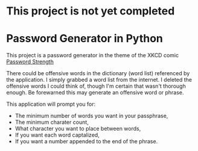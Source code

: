 # This project is not yet completed

# Password Generator in Python
This project is a password generator in the theme of the XKCD comic [Password Strength](https://xkcd.com/936/)

There could be offensive words in the dictionary (word list) referenced by the application.  I simply grabbed a word list from the internet. I deleted the offensive words I could think of, though I'm certain that wasn't thorough enough. Be forewarned this may generate an offensive word or phrase.

This application will prompt you for:
- The minimum number of words you want in your passphrase,
- The minimum charater count,
- What character you want to place between words,
- If you want each word captalized,
- If you want a number appended to the end of the phrase.